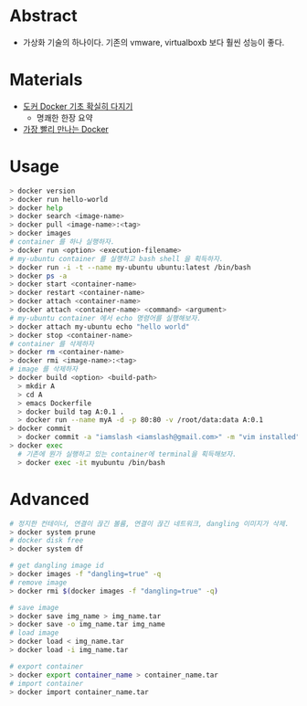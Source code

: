 # Abstract

- 가상화 기술의 하나이다. 기존의 vmware, virtualboxb 보다 훨씬 성능이 좋다.

# Materials

- [도커 Docker 기초 확실히 다지기](https://futurecreator.github.io/2018/11/16/docker-container-basics/index.html)
  - 명쾌한 한장 요약
- [가장 빨리 만나는 Docker](http://pyrasis.com/docker.html)

# Usage

```bash
> docker version
> docker run hello-world
> docker help
> docker search <image-name>
> docker pull <image-name>:<tag>
> docker images
# container 를 하나 실행하자.
> docker run <option> <execution-filename>
# my-ubuntu container 를 실행하고 bash shell 을 획득하자.
> docker run -i -t --name my-ubuntu ubuntu:latest /bin/bash
> docker ps -a
> docker start <container-name>
> docker restart <container-name>
> docker attach <container-name>
> docker attach <container-name> <command> <argument>
# my-ubuntu container 에서 echo 명령어를 실행해보자.
> docker attach my-ubuntu echo "hello world"
> docker stop <container-name>
# container 를 삭제하자
> docker rm <container-name>
> docker rmi <image-name>:<tag>
# image 를 삭제하자
> docker build <option> <build-path>
  > mkdir A
  > cd A
  > emacs Dockerfile
  > docker build tag A:0.1 .
  > docker run --name myA -d -p 80:80 -v /root/data:data A:0.1
> docker commit
  > docker commit -a "iamslash <iamslash@gmail.com>" -m "vim installed" myubuntu ubuntu:latest
> docker exec
  # 기존에 뭔가 실행하고 있는 container에 terminal을 획득해보자.
  > docker exec -it myubuntu /bin/bash
```

# Advanced

```bash
# 정지한 컨테이너, 연결이 끊긴 볼륨, 연결이 끊긴 네트워크, dangling 이미지가 삭제.
> docker system prune
# docker disk free
> docker system df

# get dangling image id
> docker images -f "dangling=true" -q
# remove image
> docker rmi $(docker images -f "dangling=true" -q)

# save image
> docker save img_name > img_name.tar
> docker save -o img_name.tar img_name
# load image
> docker load < img_name.tar
> docker load -i img_name.tar

# export container
> docker export container_name > container_name.tar
# import container
> docker import container_name.tar
```
